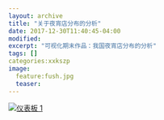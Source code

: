 ```yaml
---
layout: archive
title: "关于夜宵店分布的分析"
date: 2017-12-30T11:40:45-04:00
modified:
excerpt: "可视化期末作品：我国夜宵店分布的分析"
tags: []
categories:xxkszp
image: 
  feature:fush.jpg
  teaser:
---
```

<div class='tableauPlaceholder' id='viz1515319742340' style='position: relative'><noscript><a href=''><img alt='仪表板 1 ' src='https:&#47;&#47;public.tableau.com&#47;static&#47;images&#47;ye&#47;yexiao&#47;1_1&#47;1_rss.png' style='border: none' /></a></noscript><object class='tableauViz'  style='display:none;'><param name='host_url' value='https%3A%2F%2Fpublic.tableau.com%2F' /> <param name='embed_code_version' value='3' /> <param name='site_root' value='' /><param name='name' value='yexiao&#47;1_1' /><param name='tabs' value='no' /><param name='toolbar' value='yes' /><param name='static_image' value='https:&#47;&#47;public.tableau.com&#47;static&#47;images&#47;ye&#47;yexiao&#47;1_1&#47;1.png' /> <param name='animate_transition' value='yes' /><param name='display_static_image' value='yes' /><param name='display_spinner' value='yes' /><param name='display_overlay' value='yes' /><param name='display_count' value='yes' /><param name='filter' value='publish=yes' /></object></div>                <script type='text/javascript'>                    var divElement = document.getElementById('viz1515319742340');                    var vizElement = divElement.getElementsByTagName('object')[0];                    vizElement.style.width='1000px';vizElement.style.height='827px';                    var scriptElement = document.createElement('script');                    scriptElement.src = 'https://public.tableau.com/javascripts/api/viz_v1.js';                    vizElement.parentNode.insertBefore(scriptElement, vizElement);                </script>
